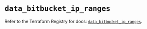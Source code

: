 # `data_bitbucket_ip_ranges`

Refer to the Terraform Registry for docs: [`data_bitbucket_ip_ranges`](https://registry.terraform.io/providers/drfaust92/bitbucket/2.50.0/docs/data-sources/ip_ranges).
